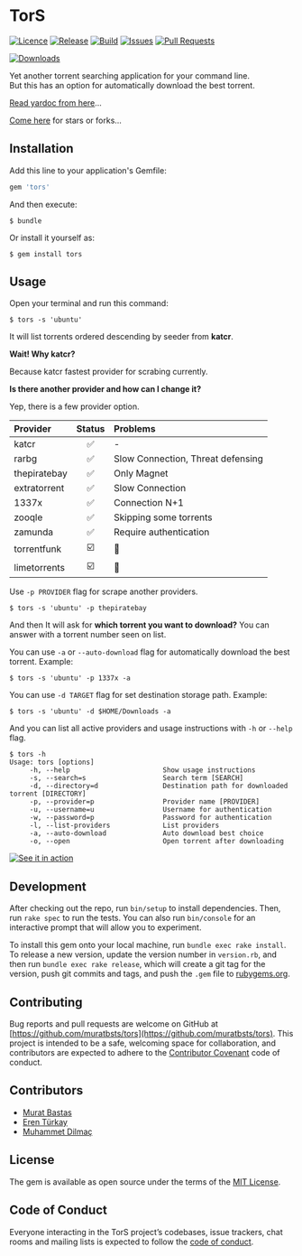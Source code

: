 # TorS

[![Licence](https://img.shields.io/github/license/muratbsts/tors.svg)](https://github.com/muratbsts/tors/blob/master/LICENCE)
[![Release](https://img.shields.io/github/release/muratbsts/tors.svg)](https://github.com/muratbsts/tors/releases)
[![Build](https://travis-ci.org/muratbsts/tors.svg?branch=master)](https://travis-ci.org/muratbsts/tors)
[![Issues](https://img.shields.io/github/issues/muratbsts/tors.svg)](https://github.com/muratbsts/tors/issues)
[![Pull Requests](https://img.shields.io/github/issues-pr/muratbsts/tors.svg)](https://github.com/muratbsts/tors/pulls)

[![Downloads](https://img.shields.io/gem/dt/tors.svg)](https://rubygems.org/gems/tors)

Yet another torrent searching application for your command line.    
But this has an option for automatically download the best torrent.

[Read yardoc from here](http://muratbt.com/tors/doc)...

[Come here](https://github.com/muratbsts/tors) for stars or forks...

## Installation

Add this line to your application's Gemfile:

```ruby
gem 'tors'
```

And then execute:

    $ bundle

Or install it yourself as:

    $ gem install tors

## Usage

Open your terminal and run this command:

    $ tors -s 'ubuntu'

It will list torrents ordered descending by seeder from **katcr**.

**Wait! Why katcr?**

Because katcr fastest provider for scrabing currently.

**Is there another provider and how can I change it?**

Yep, there is a few provider option.

| Provider          | Status | Problems                          |
|:------------------|:------:|:----------------------------------|
| katcr             | ✅     | -                                 |
| rarbg             | ✅     | Slow Connection, Threat defensing |
| thepiratebay      | ✅     | Only Magnet                       |
| extratorrent      | ✅     | Slow Connection                   |
| 1337x             | ✅     | Connection N+1                    |
| zooqle            | ✅     | Skipping some torrents            |
| zamunda           | ✅     | Require authentication            |
| torrentfunk       | ☑️      | 🙈                                |
| limetorrents      | ☑️      | 🙈                                |

Use `-p PROVIDER` flag for scrape another providers.

    $ tors -s 'ubuntu' -p thepiratebay

And then It will ask for **which torrent you want to download?** You can answer with a torrent number seen on list.

You can use `-a` or `--auto-download` flag for automatically download the best torrent. Example:

    $ tors -s 'ubuntu' -p 1337x -a

You can use `-d TARGET` flag for set destination storage path. Example:

    $ tors -s 'ubuntu' -d $HOME/Downloads -a

And you can list all active providers and usage instructions with `-h` or `--help` flag.

    $ tors -h
    Usage: tors [options]
         -h, --help                       Show usage instructions
         -s, --search=s                   Search term [SEARCH]
         -d, --directory=d                Destination path for downloaded torrent [DIRECTORY]
         -p, --provider=p                 Provider name [PROVIDER]
         -u, --username=u                 Username for authentication
         -w, --password=p                 Password for authentication
         -l, --list-providers             List providers
         -a, --auto-download              Auto download best choice
         -o, --open                       Open torrent after downloading

[![See it in action](https://asciinema.org/a/lxRQTTiTSUXVhD3dpzIwCcIs2.png)](https://asciinema.org/a/lxRQTTiTSUXVhD3dpzIwCcIs2)

## Development

After checking out the repo, run `bin/setup` to install dependencies. Then, run `rake spec` to run the tests. You can also run `bin/console` for an interactive prompt that will allow you to experiment.

To install this gem onto your local machine, run `bundle exec rake install`. To release a new version, update the version number in `version.rb`, and then run `bundle exec rake release`, which will create a git tag for the version, push git commits and tags, and push the `.gem` file to [rubygems.org](https://rubygems.org).

## Contributing

Bug reports and pull requests are welcome on GitHub at [https://github.com/muratbsts/tors](https://github.com/muratbsts/tors). This project is intended to be a safe, welcoming space for collaboration, and contributors are expected to adhere to the [Contributor Covenant](http://contributor-covenant.org) code of conduct.

## Contributors

- [Murat Bastas](https://github.com/muratbsts)
- [Eren Türkay](https://github.com/eren)
- [Muhammet Dilmaç](https://github.com/muhammetdilmac)

## License

The gem is available as open source under the terms of the [MIT License](http://opensource.org/licenses/MIT).

## Code of Conduct

Everyone interacting in the TorS project’s codebases, issue trackers, chat rooms and mailing lists is expected to follow the [code of conduct](https://github.com/muratbsts/tors/blob/master/CODE_OF_CONDUCT.md).
